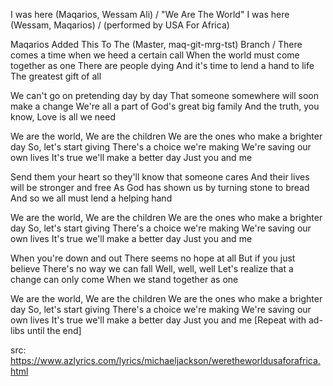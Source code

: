 I was here (Maqarios, Wessam Ali) / "We Are The World"
I was here (Wessam, Maqarios) / (performed by USA For Africa)

Maqarios Added This To The (Master, maq-git-mrg-tst) Branch / There comes a time when we heed a certain call
When the world must come together as one
There are people dying
And it's time to lend a hand to life
The greatest gift of all

We can't go on pretending day by day
That someone somewhere will soon make a change
We're all a part of God's great big family
And the truth, you know,
Love is all we need

We are the world,
We are the children
We are the ones who make a brighter day
So, let's start giving
There's a choice we're making
We're saving our own lives
It's true we'll make a better day
Just you and me

Send them your heart so they'll know that someone cares
And their lives will be stronger and free
As God has shown us by turning stone to bread
And so we all must lend a helping hand

We are the world,
We are the children
We are the ones who make a brighter day
So, let's start giving
There's a choice we're making
We're saving our own lives
It's true we'll make a better day
Just you and me

When you're down and out
There seems no hope at all
But if you just believe
There's no way we can fall
Well, well, well
Let's realize that a change can only come
When we stand together as one

We are the world,
We are the children
We are the ones who make a brighter day
So, let's start giving
There's a choice we're making
We're saving our own lives
It's true we'll make a better day
Just you and me
[Repeat with ad-libs until the end]


src: https://www.azlyrics.com/lyrics/michaeljackson/weretheworldusaforafrica.html
